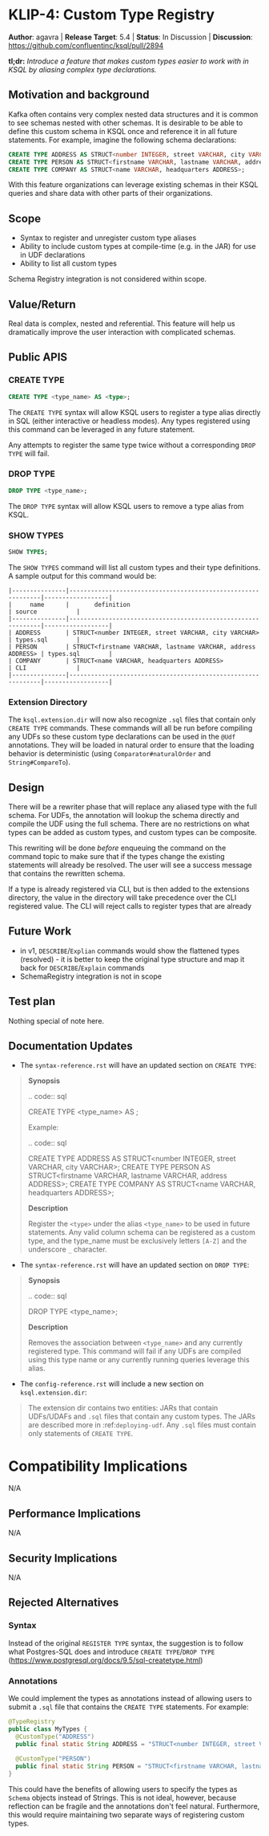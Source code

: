   # KLIP-4: Custom Type Registry

**Author**: agavra | 
**Release Target**: 5.4 | 
**Status**: In Discussion | 
**Discussion**: https://github.com/confluentinc/ksql/pull/2894

**tl;dr:** *Introduce a feature that makes custom types easier to work with in KSQL by aliasing
complex type declarations.*

## Motivation and background

Kafka often contains very complex nested data structures and it is common to see schemas nested with
other schemas. It is desirable to be able to define this custom schema in KSQL once and reference it
in all future statements. For example, imagine the following schema declarations:

```sql
CREATE TYPE ADDRESS AS STRUCT<number INTEGER, street VARCHAR, city VARCHAR>;
CREATE TYPE PERSON AS STRUCT<firstname VARCHAR, lastname VARCHAR, address ADDRESS>;
CREATE TYPE COMPANY AS STRUCT<name VARCHAR, headquarters ADDRESS>;
```

With this feature organizations can leverage existing schemas in their KSQL queries and share 
data with other parts of their organizations.

## Scope

* Syntax to register and unregister custom type aliases
* Ability to include custom types at compile-time (e.g. in the JAR) for use in UDF declarations
* Ability to list all custom types

Schema Registry integration is not considered within scope.

## Value/Return

Real data is complex, nested and referential. This feature will help us dramatically improve the
user interaction with complicated schemas. 

## Public APIS

### CREATE TYPE

```sql
CREATE TYPE <type_name> AS <type>;
```

The `CREATE TYPE` syntax will allow KSQL users to register a type alias directly in SQL (either 
interactive or headless modes). Any types registered using this command can be leveraged in any
future statement. 

Any attempts to register the same type twice without a corresponding `DROP TYPE` will fail.

### DROP TYPE 

```sql
DROP TYPE <type_name>;
```

The `DROP TYPE` syntax will allow KSQL users to remove a type alias from KSQL.

### SHOW TYPES

```sql
SHOW TYPES;
```

The `SHOW TYPES` command will list all custom types and their type definitions. A sample output
for this command would be:
```
|---------------|--------------------------------------------------------------|------------------|
|     name      |       definition                                             | source           |
|---------------|--------------------------------------------------------------|------------------|
| ADDRESS       | STRUCT<number INTEGER, street VARCHAR, city VARCHAR>         | types.sql        |
| PERSON        | STRUCT<firstname VARCHAR, lastname VARCHAR, address ADDRESS> | types.sql        |
| COMPANY       | STRUCT<name VARCHAR, headquarters ADDRESS>                   | CLI              |
|---------------|--------------------------------------------------------------|------------------|
```

### Extension Directory

The `ksql.extension.dir` will now also recognize `.sql` files that contain only `CREATE TYPE`
commands. These commands will all be run before compiling any UDFs so these custom type declarations
can be used in the `@Udf` annotations. They will be loaded in natural order to ensure that the
loading behavior is deterministic (using `Comparator#naturalOrder` and `String#CompareTo`).

## Design

There will be a rewriter phase that will replace any aliased type with the full schema. For UDFs, 
the annotation will lookup the schema directly and compile the UDF using the full schema. There
are no restrictions on what types can be added as custom types, and custom types can be composite.

This rewriting will be done _before_ enqueuing the command on the command topic to make sure that
if the types change the existing statements will already be resolved. The user will see a success
message that contains the rewritten schema.

If a type is already registered via CLI, but is then added to the extensions directory, the value
in the directory will take precedence over the CLI registered value. The CLI will reject calls to
register types that are already 

## Future Work
* in v1, `DESCRIBE`/`Explian` commands would show the flattened types (resolved) - it is better to 
keep the original type structure and map it back for `DESCRIBE`/`Explain` commands
* SchemaRegistry integration is not in scope

## Test plan

Nothing special of note here.

## Documentation Updates

* The `syntax-reference.rst` will have an updated section on `CREATE TYPE`:

>**Synopsis**
>
>.. code:: sql
>
>    CREATE TYPE <type_name> AS <type>;
>
> Example:
>
>.. code:: sql
>
>   CREATE TYPE ADDRESS AS STRUCT<number INTEGER, street VARCHAR, city VARCHAR>;
>   CREATE TYPE PERSON AS STRUCT<firstname VARCHAR, lastname VARCHAR, address ADDRESS>;
>   CREATE TYPE COMPANY AS STRUCT<name VARCHAR, headquarters ADDRESS>;
>
>**Description**
>
>Register the ``<type>`` under the alias ``<type_name>`` to be used in future statements. Any valid
>column schema can be registered as a custom type, and the type_name must be exclusively letters
>```[A-Z]``` and the underscore `_` character.

* The `syntax-reference.rst` will have an updated section on `DROP TYPE`:

>**Synopsis**
>
>.. code:: sql
>
>    DROP TYPE <type_name>;
>
>**Description**
>
> Removes the association between ``<type_name>`` and any currently registered type. This command
> will fail if any UDFs are compiled using this type name or any currently running queries leverage
> this alias.

* The `config-reference.rst` will include a new section on `ksql.extension.dir`:

> The extension dir contains two entities: JARs that contain UDFs/UDAFs and `.sql` files that
> contain any custom types. The JARs are described more in :ref:`deploying-udf`. Any `.sql` files
> must contain only statements of ``CREATE TYPE``.

# Compatibility Implications

N/A

## Performance Implications

N/A

## Security Implications

N/A

## Rejected Alternatives

### Syntax

Instead of the original `REGISTER TYPE` syntax, the suggestion is to follow what Postgres-SQL does
and introduce `CREATE TYPE`/`DROP TYPE` (https://www.postgresql.org/docs/9.5/sql-createtype.html)

### Annotations

We could implement the types as annotations instead of allowing users to submit a `.sql` file that
contains the `CREATE TYPE` statements. For example:
```java
@TypeRegistry
public class MyTypes {
  @CustomType("ADDRESS")
  public final static String ADDRESS = "STRUCT<number INTEGER, street VARCHAR, city VARCHAR>;";
  
  @CustomType("PERSON")
  public final static String PERSON = "STRUCT<firstname VARCHAR, lastname VARCHAR, addr ADDRESS>;";
}
```

This could have the benefits of allowing users to specify the types as `Schema` objects instead of
Strings. This is not ideal, however, because reflection can be fragile and the annotations don't
feel natural. Furthermore, this would require maintaining two separate ways of registering custom 
types.
